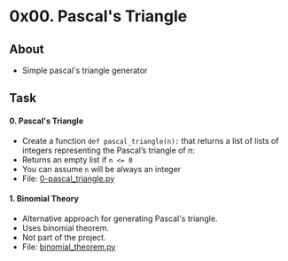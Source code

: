 # 0x00. Pascal's Triangle

## About
- Simple pascal's triangle generator

## Task
#### 0. Pascal's Triangle
- Create a function `def pascal_triangle(n):` that returns a list of lists of integers representing the Pascal’s triangle of n:
- Returns an empty list if `n <= 0`
- You can assume `n` will be always an integer
- File: [0-pascal_triangle.py](0-pascal_triangle.py)

#### 1. Binomial Theory
- Alternative approach for generating Pascal's triangle.
- Uses binomial theorem.
- Not part of the project.
- File: [binomial_theorem.py](binomial_theorem.py)
